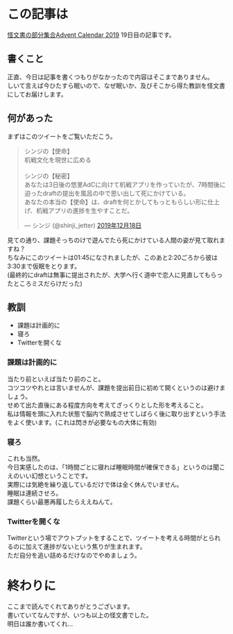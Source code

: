 # この記事は
[怪文書の部分集合Advent Calendar 2019](https://adventar.org/calendars/3993) 19日目の記事です。

## 書くこと
正直、今日は記事を書くつもりがなかったので内容はそこまでありません。  
しいて言えば今ひたすら眠いので、なぜ眠いか、及びそこから得た教訓を怪文書にしてお届けします。

## 何があった
まずはこのツイートをご覧いただこう。
<blockquote class="twitter-tweet" data-lang="ja"><p lang="ja" dir="ltr">シンジの【使命】<br>机戦文化を現世に広める<br><br>シンジの【秘密】<br>あなたは3日後の悠里AdCに向けて机戦アプリを作っていたが、7時間後に迫ったdraftの提出を風呂の中で思い出して死にかけている。<br>あなたの本当の【使命】は、draftを何とかしてもっともらしい形に仕上げ、机戦アプリの進捗を生やすことだ。</p>&mdash; シンジ (@shinji_jetter) <a href="https://twitter.com/shinji_jetter/status/1207341080422666241?ref_src=twsrc%5Etfw">2019年12月18日</a></blockquote>
  
見ての通り、課題そっちのけで遊んでたら死にかけている人間の姿が見て取れますね？  
ちなみにこのツイートは01:45になされましたが、このあと2:20ごろから彼は3:30まで仮眠をとります。  
(最終的にdraftは無事に提出されたが、大学へ行く道中で恋人に見直してもらったところミスだらけだった)

## 教訓
- 課題は計画的に
- 寝ろ
- Twitterを開くな

### 課題は計画的に
当たり前といえば当たり前のこと。  
コツコツやれとは言いませんが、課題を提出前日に初めて開くというのは避けましょう。  
せめて出た直後にある程度方向を考えてざっくりとした形を考えること。  
私は情報を頭に入れた状態で脳内で熟成させてしばらく後に取り出すという手法をよく使います。(これは閃きが必要なもの大体に有効)

### 寝ろ
これも当然。  
今日実感したのは、「1時間ごとに寝れば睡眠時間が確保できる」というのは聞こえのいい幻想ということです。  
実際には気絶を繰り返しているだけで体は全く休んでいません。  
睡眠は連続させろ。  
課題くらい最悪再履したらええねんて。

### Twitterを開くな
Twitterという場でアウトプットをすることで、ツイートを考える時間がとられるのに加えて進捗がないという焦りが生まれます。  
ただ自分を追い詰めるだけなのでやめましょう。

# 終わりに
ここまで読んでくれてありがとうございます。  
書いていてなんですが、いつも以上の怪文書でした。  
明日は誰か書いてくれ...

